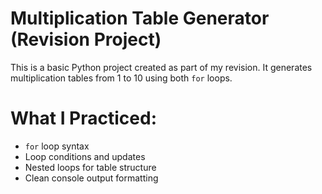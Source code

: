 #  Multiplication Table Generator (Revision Project)

This is a basic Python project created as part of my revision. It generates multiplication tables from 1 to 10 using both `for` loops.

# What I Practiced:
- `for` loop syntax
- Loop conditions and updates
- Nested loops for table structure
- Clean console output formatting

